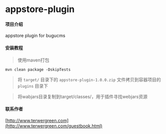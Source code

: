 # appstore-plugin

#### 项目介绍
appstore plugin for bugucms

#### 安装教程

> 使用maven打包

```
mvn clean package -DskipTests
```

> 将 ``target/`` 目录下的 ``appstore-plugin-1.0.0.zip`` 文件拷贝到容器项目的 ``plugins`` 目录下

> 将wabjars目录复制到target/classes/，用于插件寻找webjars资源

#### 联系作者

[http://www.terwergreen.com](http://www.terwergreen.com/guestbook.html)